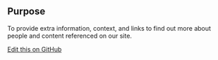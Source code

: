 ## Purpose

To provide extra information, context, and links to find out more about people and content referenced on our site.

[Edit this on GitHub](https://github.com/wellcometrust/wellcomecollection.org/edit/master/common/views/components/LinkLabels/README.md)
